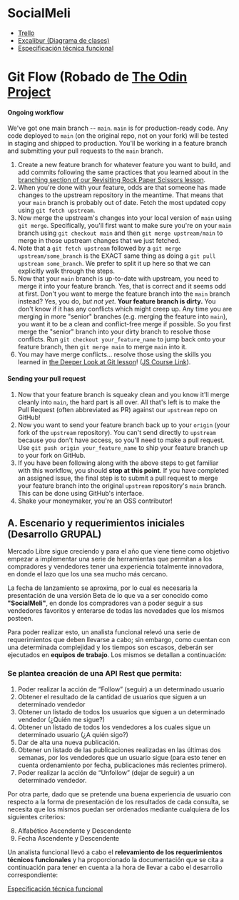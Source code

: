 # SocialMeli

- [Trello](https://trello.com/b/wJBNHdHB/bejavahispw25g05)
- [Excalibur (Diagrama de clases)](https://excalidraw.com/#room=3525b414b8674fc9a010,4H2FJFBKAW5q2_6V6Tcg4w)
- [Especificación técnica funcional](https://www.google.com/url?q=https://docs.google.com/document/d/1Q-xGaOMPij-qk_gMvcN0Sk0isbCPqjJS/edit?usp%3Dsharing%26ouid%3D109742565608469686147%26rtpof%3Dtrue%26sd%3Dtrue&sa=D&source=editors&ust=1708099270823216&usg=AOvVaw2JhBoFP4pvFzUyAwHRjz3Z)

# Git Flow (Robado de [The Odin Project](https://www.theodinproject.com/lessons/ruby-using-git-in-the-real-world#ongoing-workflow)

#### Ongoing workflow

We've got one main branch -- `main`. `main` is for production-ready code. Any code deployed to `main` (on the original repo, not on your fork) will be tested in staging and shipped to production. You'll be working in a feature branch and submitting your pull requests to the `main` branch.

1. Create a new feature branch for whatever feature you want to build, and add commits following the same practices that you learned about in the [branching section of our Revisiting Rock Paper Scissors lesson](https://www.theodinproject.com/lessons/foundations-revisiting-rock-paper-scissors#using-branches).
1. When you're done with your feature, odds are that someone has made changes to the upstream repository in the meantime. That means that your `main` branch is probably out of date. Fetch the most updated copy using `git fetch upstream`.
1. Now merge the upstream's changes into your local version of `main` using `git merge`. Specifically, you'll first want to make sure you're on your `main` branch using `git checkout main` and then `git merge upstream/main` to merge in those upstream changes that we just fetched.
1. Note that a `git fetch upstream` followed by a `git merge upstream/some_branch` is the EXACT same thing as doing a `git pull upstream some_branch`. We prefer to split it up here so that we can explicitly walk through the steps.
1. Now that your `main` branch is up-to-date with upstream, you need to merge it into your feature branch. Yes, that is correct and it seems odd at first. Don't you want to merge the feature branch into the `main` branch instead? Yes, you do, *but not yet*. **Your feature branch is dirty.** You don't know if it has any conflicts which might creep up. Any time you are merging in more "senior" branches (e.g. merging the feature into `main`), you want it to be a clean and conflict-free merge if possible. So you first merge the "senior" branch into your dirty branch to resolve those conflicts. Run `git checkout your_feature_name` to jump back onto your feature branch, then `git merge main` to merge `main` into it.
1. You may have merge conflicts... resolve those using the skills you learned in [the Deeper Look at Git lesson](https://www.theodinproject.com/lessons/ruby-a-deeper-look-at-git)! ([JS Course Link](https://www.theodinproject.com/lessons/javascript-a-deeper-look-at-git)).

#### Sending your pull request

1. Now that your feature branch is squeaky clean and you know it'll merge cleanly into `main`, the hard part is all over. All that's left is to make the Pull Request (often abbreviated as PR) against our `upstream` repo on GitHub!
1. Now you want to send your feature branch back up to your `origin` (your fork of the `upstream` repository). You can't send directly to `upstream` because you don't have access, so you'll need to make a pull request. Use `git push origin your_feature_name` to ship your feature branch up to your fork on GitHub.
1. If you have been following along with the above steps to get familiar with this workflow, you should **stop at this point**. If you have completed an assigned issue, the final step is to submit a pull request to merge your feature branch into the original `upstream` repository's `main` branch. This can be done using GitHub's interface.
1. Shake your moneymaker, you're an OSS contributor!

## A. Escenario y requerimientos iniciales (Desarrollo GRUPAL)
Mercado Libre sigue creciendo y para el año que viene  tiene como objetivo empezar a implementar una serie de herramientas que permitan a los compradores y vendedores tener una experiencia totalmente innovadora, en donde el lazo que los una sea mucho más cercano.

La fecha de lanzamiento se aproxima, por lo cual es necesaria la presentación de una versión Beta de lo que va a ser conocido como __"SocialMeli"__, en donde los compradores van a poder seguir a sus vendedores favoritos y enterarse de todas las novedades que los mismos posteen.

Para poder realizar esto, un analista funcional relevó una serie de requerimientos que deben llevarse a cabo; sin embargo, como cuentan con una determinada complejidad y los tiempos son escasos, deberán ser ejecutados en __equipos de trabajo__. Los mismos se detallan a continuación:


### Se plantea creación de una API Rest que permita:

1. Poder realizar la acción de “Follow” (seguir) a un determinado usuario
2. Obtener el resultado de la cantidad de usuarios que siguen a un determinado vendedor
3. Obtener un listado de todos los usuarios que siguen a un determinado vendedor (¿Quién me sigue?)
4. Obtener un listado de todos los vendedores a los cuales sigue un determinado usuario (¿A quién sigo?)
5. Dar de alta una nueva publicación.
6. Obtener un listado de las publicaciones realizadas en las últimas dos semanas, por los vendedores que un usuario sigue (para esto tener en cuenta ordenamiento por fecha, publicaciones más recientes primero).
7. Poder realizar la acción de “Unfollow” (dejar de seguir) a un determinado vendedor.

Por otra parte, dado que se pretende una buena experiencia de usuario con respecto a la forma de presentación de los resultados de cada consulta, se necesita que los mismos puedan ser ordenados mediante cualquiera de los siguientes criterios:

8. Alfabético Ascendente y Descendente
9. Fecha Ascendente y Descendente

Un analista funcional llevó a cabo el __relevamiento de los requerimientos técnicos funcionales__ y ha proporcionado la documentación que se cita a continuación para tener en cuenta a la hora de llevar a cabo el desarrollo correspondiente:


[Especificación técnica funcional](https://www.google.com/url?q=https://docs.google.com/document/d/1Q-xGaOMPij-qk_gMvcN0Sk0isbCPqjJS/edit?usp%3Dsharing%26ouid%3D109742565608469686147%26rtpof%3Dtrue%26sd%3Dtrue&sa=D&source=editors&ust=1708099270823216&usg=AOvVaw2JhBoFP4pvFzUyAwHRjz3Z)
